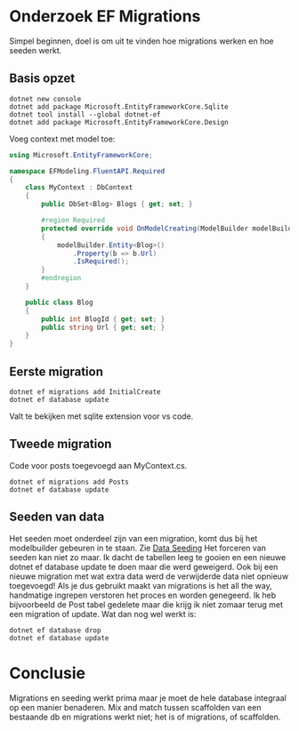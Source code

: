 # Onderzoek EF Migrations
Simpel beginnen, doel is om uit te vinden hoe migrations werken en hoe seeden werkt.
## Basis opzet
```
dotnet new console
dotnet add package Microsoft.EntityFrameworkCore.Sqlite
dotnet tool install --global dotnet-ef
dotnet add package Microsoft.EntityFrameworkCore.Design
```
Voeg context met model toe:
```c#
using Microsoft.EntityFrameworkCore;

namespace EFModeling.FluentAPI.Required
{
    class MyContext : DbContext
    {
        public DbSet<Blog> Blogs { get; set; }

        #region Required
        protected override void OnModelCreating(ModelBuilder modelBuilder)
        {
            modelBuilder.Entity<Blog>()
                .Property(b => b.Url)
                .IsRequired();
        }
        #endregion
    }

    public class Blog
    {
        public int BlogId { get; set; }
        public string Url { get; set; }
    }
}
```
## Eerste migration
```
dotnet ef migrations add InitialCreate
dotnet ef database update
```
Valt te bekijken met sqlite extension voor vs code.
## Tweede migration
Code voor posts toegevoegd aan MyContext.cs.
```
dotnet ef migrations add Posts
dotnet ef database update
```
## Seeden van data
Het seeden moet onderdeel zijn van een migration, komt dus bij het modelbuilder gebeuren in te staan.
Zie [Data Seeding](https://docs.microsoft.com/en-us/ef/core/modeling/data-seeding)
Het forceren van seeden kan niet zo maar. Ik dacht de tabellen leeg te gooien en een nieuwe dotnet ef database update te doen maar die werd geweigerd. Ook bij een nieuwe migration met wat extra data werd de verwijderde data niet opnieuw toegevoegd!
Als je dus gebruikt maakt van migrations is het all the way, handmatige ingrepen verstoren het proces en worden genegeerd. Ik heb bijvoorbeeld de Post tabel gedelete maar die krijg ik niet zomaar terug met een migration of update.
Wat dan nog wel werkt is:
```
dotnet ef database drop
dotnet ef database update
```
# Conclusie
Migrations en seeding werkt prima maar je moet de hele database integraal op een manier benaderen. Mix and match tussen scaffolden van een bestaande db en migrations werkt niet; het is of migrations, of scaffolden.